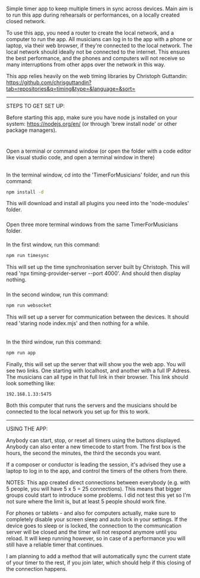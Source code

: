 Simple timer app to keep multiple timers in sync across devices. 
Main aim is to run this app during rehearsals or performances, on a locally created closed network. 

To use this app, you need a router to create the local network, and a computer to run the app. 
All musicians can log in to the app with a phone or laptop, via their web browser, if they're connected to the local network. 
The local network should ideally not be connected to the internet. This ensures the best performance, and the phones and computers will not receive so many interruptions from other apps over the network in this way. 

This app relies heavily on the web timing libraries by Christoph Guttandin: https://github.com/chrisguttandin?tab=repositories&q=timing&type=&language=&sort=

------------------------

STEPS TO GET SET UP:

Before starting this app, make sure you have node js installed on your system: https://nodejs.org/en/ (or through 'brew install node' or other package managers).
#
Open a terminal or command window (or open the folder with a code editor like visual studio code, and open a terminal window in there) 

##
In the terminal window, cd into the 'TimerForMusicians' folder, and run this command:
```bash
npm install -d
```
This will download and install all plugins you need into the 'node-modules' folder. 

###
Open three more terminal windows from the same TimerForMusicians folder. 

####
In the first window, run this command: 
```bash
npm run timesync
```
This will set up the time synchronisation server built by Christoph.
This will read 'npx timing-provider-server --port 4000'. And should then display nothing. 
#####
In the second window, run this command: 
```bash
npm run websocket
```
This will set up a server for communication between the devices. 
It should read 'staring node index.mjs' and then nothing for a while. 

######
In the third window, run this command: 
```bash
npm run app
```
Finally, this will set up the server that will show you the web app.
You will see two links. One starting with localhost, and another with a full IP Adress.
The musicians can all type in that full link in their browser. This link should look something like: 
```bash
192.168.1.33:5475 
```
Both this computer that runs the servers and the musicians should be connected to the local network you set up for this to work. 

--------------
USING THE APP:

Anybody can start, stop, or reset all timers using the buttons displayed. 
Anybody can also enter a new timecode to start from. The first box is the hours, the second the minutes, the third the seconds you want. 

If a composer or conductor is leading the session, it's advised they use a laptop to log in to the app, and control the timers of the others from there. 

NOTES:
This app created direct connections between everybody (e.g. with 5 people, you will have 5 x 5 = 25 connections).
This means that bigger groups could start to introduce some problems. I did not test this yet so I'm not sure where the limit is, but at least 5 people should work fine. 

For phones or tablets - and also for computers actually, make sure to completely disable your screen sleep and auto lock in your settings. 
If the device goes to sleep or is locked, the connection to the communication server will be closed and the timer will not respond anymore until you reload. It will keep running however, so in case of a performance you will still have a reliable timer that continues. 

I am planning to add a method that will automatically sync the current state of your timer to the rest, if you join later, which should help if this closing of the connection happens.  


